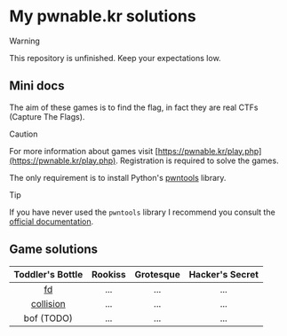 # My pwnable.kr solutions

> [!WARNING]
> This repository is unfinished. Keep your expectations low.

## Mini docs

The aim of these games is to find the flag, in fact they are real CTFs (Capture The Flags).

> [!CAUTION]
> For more information about games visit [https://pwnable.kr/play.php](https://pwnable.kr/play.php). Registration is required to solve the games.

The only requirement is to install Python's [pwntools](https://pypi.org/project/pwntools/) library.

> [!TIP]
> If you have never used the `pwntools` library I recommend you consult the [official documentation](https://docs.pwntools.com/en/stable/).

## Game solutions

| Toddler's Bottle                                                               | Rookiss | Grotesque | Hacker's Secret |
| :---:                                                                          | :---:   | :---:     | :---:           |
| [fd](https://github.com/AntonioBerna/pwnable.kr/blob/master/fd/)               | ...     | ...       | ...             |
| [collision](https://github.com/AntonioBerna/pwnable.kr/blob/master/collision/) | ...     | ...       | ...             |
| bof (TODO)                                                                     | ...     | ...       | ...             |

